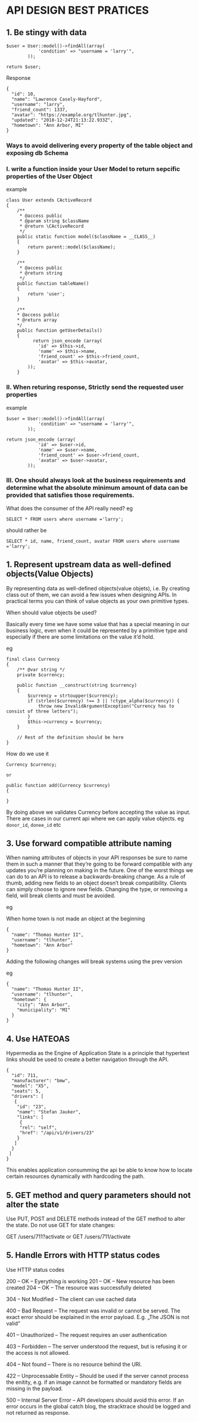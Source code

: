# API DESIGN BEST PRATICES

## 1. Be stingy with data

``` 
$user = User::model()->findAll(array(
            'condition' => "username = 'larry'",
        ));
        
return $user;

```
Response

```
{
  "id": 10,
  "name": "Lawrence Casely-Hayford",
  "username": "larry",
  "friend_count": 1337,
  "avatar": "https://example.org/tlhunter.jpg",
  "updated": "2018-12-24T21:13:22.933Z",
  "hometown": "Ann Arbor, MI"
}

```

### Ways to avoid delivering every property of the table object and exposing db Schema

### I. write a function inside your User Model to return sepcific properties of the User Object

example
```
class User extends CActiveRecord
{
    /**
     * @access public
     * @param string $className
     * @return \CActiveRecord
     */
    public static function model($className = __CLASS__)
    {
        return parent::model($className);
    }

    /**
     * @access public
     * @return string
     */
    public function tableName()
    {
        return 'user';
    }

    /**
    * @access public
    * @return array
    */
    public function getUserDetails()
    {
          return json_encode (array(
            'id' => $this->id,
            'name' => $this->name,
            'friend_count' => $this->friend_count,
            'avatar' => $this->avatar,
        ));
    }
```

### II. When returing response, Strictly send the requested user properties

example
```
$user = User::model()->findAll(array(
            'condition' => "username = 'larry'",
        ));
        
return json_encode (array(
            'id' => $user->id,
            'name' => $user->name,
            'friend_count' => $user->friend_count,
            'avatar' => $user->avatar,
        ));

```

### III. One should always look at the business requirements and determine what the absolute minimum amount of data can be provided that satisfies those requirements.
What does the consumer of the API really need?
eg
```
SELECT * FROM users where username ='larry';
```

should rather be
```
SELECT * id, name, friend_count, avatar FROM users where username ='larry';
```


## 1. Represent upstream data as well-defined objects(Value Objects)

By representing data as well-defined objects(value objets), i.e. By creating class out of them, we can avoid a few issues when designing APIs.
In practical terms you can think of value objects as your own primitive types.

When should value objects be used? 

Basically every time we have some value that has a special meaning in our business logic, even when it could be represented by a primitive type and especially if there are some limitations on the value it’d hold.

eg
```
final class Currency
{
    /** @var string */
    private $currency;
 
    public function __construct(string $currency)
    {
        $currency = strtoupper($currency);
        if (strlen($currency) !== 3 || !ctype_alpha($currency)) {
            throw new InvalidArgumentException("Currency has to consist of three letters");
        }
        $this->currency = $currency;
    }
 
    // Rest of the definition should be here
}
```

How do we use it

```
Currency $currency;

or

public function add(Currency $currency)
{
    
}
```
By doing above we validates Currency before accepting the value as input.
There are cases in our current api where we can apply value objects.
eg `donor_id`, `donee_id` etc

## 3. Use forward compatible attribute naming

When naming attributes of objects in your API responses be sure to name
them in such a manner that they’re going to be forward compatible with 
any updates you’re planning on making in the future. One of the worst 
things we can do to an API is to release a backwards-breaking change. 
As a rule of thumb, adding new fields to an object doesn’t break compatibility. 
Clients can simply choose to ignore new fields. Changing the type, or removing a field, will break clients and must be avoided.

eg

When home town is not made an object at the beginning
```
{
  "name": "Thomas Hunter II",
  "username": "tlhunter",
  "hometown": "Ann Arbor"
}
```
Adding the following changes will break systems using the prev version

eg 
```
{
  "name": "Thomas Hunter II",
  "username": "tlhunter",
  "hometown": {
    "city": "Ann Arbor",
    "municipality": "MI"
  }
}

```

## 4. Use HATEOAS

Hypermedia as the Engine of Application State is a principle that hypertext links
 should be used to create a better navigation through the API.

```
{
  "id": 711,
  "manufacturer": "bmw",
  "model": "X5",
  "seats": 5,
  "drivers": [
   {
    "id": "23",
    "name": "Stefan Jauker",
    "links": [
     {
     "rel": "self",
     "href": "/api/v1/drivers/23"
    }
   ]
  }
 ]
}
```

This enables application consumming the api be able to know how to locate certain resources dynamically
with hardcoding the path.


## 5.  GET method and query parameters should not alter the state
Use PUT, POST and DELETE methods  instead of the GET method to alter the state.
Do not use GET for state changes:

GET /users/711?activate or
GET /users/711/activate


## 5. Handle Errors with HTTP status codes
Use HTTP status codes

200 – OK – Eyerything is working
201 – OK – New resource has been created
204 – OK – The resource was successfully deleted

304 – Not Modified – The client can use cached data

400 – Bad Request – The request was invalid or cannot be served. 
The exact error should be explained in the error payload. E.g. „The JSON is not valid“

401 – Unauthorized – The request requires an user authentication

403 – Forbidden – The server understood the request, 
but is refusing it or the access is not allowed.

404 – Not found – There is no resource behind the URI.

422 – Unprocessable Entity – Should be used if the server cannot process the enitity, 
e.g. if an image cannot be formatted or mandatory fields are missing in the payload.

500 – Internal Server Error – API developers should avoid this error. If an error occurs in the global catch blog, the stracktrace should be logged and not returned as response.
